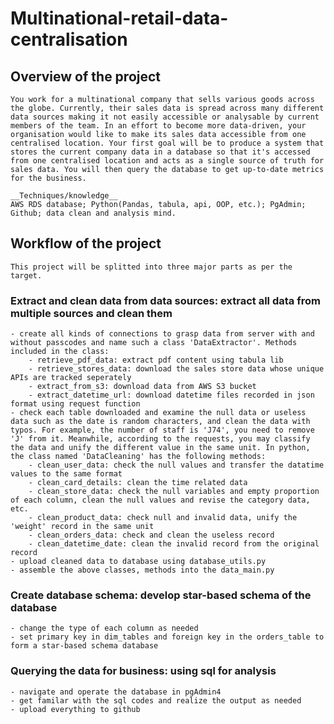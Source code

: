 # Multinational-retail-data-centralisation

## Overview of the project
    You work for a multinational company that sells various goods across the globe. Currently, their sales data is spread across many different data sources making it not easily accessible or analysable by current members of the team. In an effort to become more data-driven, your organisation would like to make its sales data accessible from one centralised location. Your first goal will be to produce a system that stores the current company data in a database so that it's accessed from one centralised location and acts as a single source of truth for sales data. You will then query the database to get up-to-date metrics for the business.

    __Techniques/knowledge__
    AWS RDS database; Python(Pandas, tabula, api, OOP, etc.); PgAdmin; Github; data clean and analysis mind.



## Workflow of the project
    This project will be splitted into three major parts as per the target. 

### Extract and clean data from data sources: extract all data from multiple sources and clean them
    - create all kinds of connections to grasp data from server with and without passcodes and name such a class 'DataExtractor'. Methods included in the class:
        - retrieve_pdf_data: extract pdf content using tabula lib
        - retrieve_stores_data: download the sales store data whose unique APIs are tracked seperately
        - extract_from_s3: download data from AWS S3 bucket
        - extract_datetime_url: download datetime files recorded in json format using request function
    - check each table downloaded and examine the null data or useless data such as the date is random characters, and clean the data with typos. For example, the number of staff is 'J74', you need to remove 'J' from it. Meanwhile, according to the requests, you may classify the data and unify the different value in the same unit. In python, the class named 'DataCleaning' has the following methods:
        - clean_user_data: check the null values and transfer the datatime values to the same format
        - clean_card_details: clean the time related data 
        - clean_store_data: check the null variables and empty proportion of each column, clean the null values and revise the category data, etc.
        - clean_product_data: check null and invalid data, unify the 'weight' record in the same unit 
        - clean_orders_data: check and clean the useless record
        - clean_datetime_date: clean the invalid record from the original record
    - upload cleaned data to database using database_utils.py
    - assemble the above classes, methods into the data_main.py

### Create database schema: develop star-based schema of the database
    - change the type of each column as needed
    - set primary key in dim_tables and foreign key in the orders_table to form a star-based schema database

### Querying the data for business: using sql for analysis
    - navigate and operate the database in pgAdmin4
    - get familar with the sql codes and realize the output as needed
    - upload everything to github
